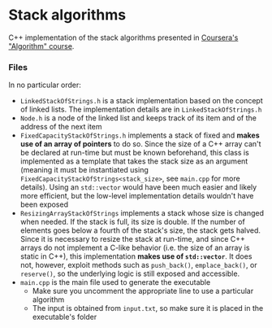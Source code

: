 # Stack algorithms
C++ implementation of the stack algorithms presented in [Coursera's "Algorithm" course](https://www.coursera.org/learn/algorithms-part1/).

### Files
In no particular order:
* `LinkedStackOfStrings.h` is a stack implementation based on the concept of linked lists. The implementation details are in `LinkedStackOfStrings.h`
* `Node.h` is a node of the linked list and keeps track of its item and of the address of the next item
* `FixedCapacityStackOfStrings.h` implements a stack of fixed and **makes use of an array of pointers** to do so. Since the size of a C++ array can't be declared at run-time but must be known beforehand, this class is implemented as a template that takes the stack size as an argument (meaning it must be instantiated using `FixedCapacityStackOfStrings<stack_size>`, see `main.cpp` for more details). Using an `std::vector` would have been much easier and likely more efficient, but the low-level implementation details wouldn't have been exposed
* `ResizingArrayStackOfStrings` implements a stack whose size is changed when needed. If the stack is full, its size is double. If the number of elements goes below a fourth of the stack's size, the stack gets halved. Since it is necessary to resize the stack at run-time, and since C++ arrays do not implement a C-like behavior (i.e. the size of an array is static in C++), this implementation **makes use of `std::vector`**. It does not, however, exploit methods such as `push_back()`, `emplace_back()`, or `reserve()`, so the underlying logic is still exposed and accessible. 
* `main.cpp` is the main file used to generate the executable
    * Make sure you uncomment the appropriate line to use a particular algorithm
    * The input is obtained from `input.txt`, so make sure it is placed in the executable's folder